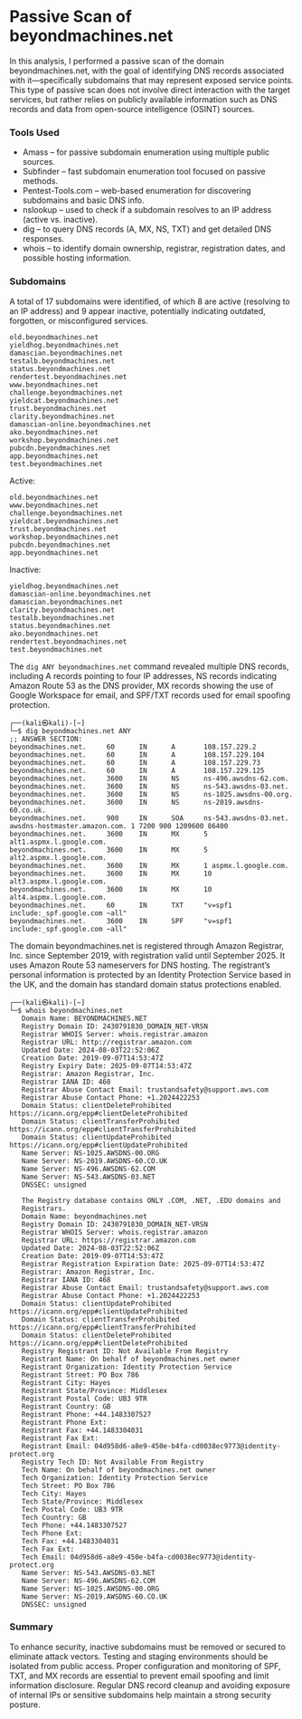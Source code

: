 # Passive Scan of beyondmachines.net

In this analysis, I performed a passive scan of the domain beyondmachines.net, with the goal of identifying DNS records associated with it—specifically subdomains that may represent exposed service points. This type of passive scan does not involve direct interaction with the target services, but rather relies on publicly available information such as DNS records and data from open-source intelligence (OSINT) sources.

### Tools Used
- Amass – for passive subdomain enumeration using multiple public sources.
- Subfinder – fast subdomain enumeration tool focused on passive methods.
- Pentest-Tools.com – web-based enumeration for discovering subdomains and basic DNS info.
- nslookup – used to check if a subdomain resolves to an IP address (active vs. inactive).
- dig – to query DNS records (A, MX, NS, TXT) and get detailed DNS responses.
- whois – to identify domain ownership, registrar, registration dates, and possible hosting information.

### Subdomains

A total of 17 subdomains were identified, of which 8 are active (resolving to an IP address) and 9 appear inactive, potentially indicating outdated, forgotten, or misconfigured services.

```
old.beyondmachines.net
yieldhog.beyondmachines.net
damascian.beyondmachines.net
testalb.beyondmachines.net
status.beyondmachines.net
rendertest.beyondmachines.net
www.beyondmachines.net
challenge.beyondmachines.net
yieldcat.beyondmachines.net
trust.beyondmachines.net
clarity.beyondmachines.net
damascian-online.beyondmachines.net
ako.beyondmachines.net
workshop.beyondmachines.net
pubcdn.beyondmachines.net
app.beyondmachines.net
test.beyondmachines.net
```
Active: 
```
old.beyondmachines.net
www.beyondmachines.net
challenge.beyondmachines.net
yieldcat.beyondmachines.net
trust.beyondmachines.net
workshop.beyondmachines.net
pubcdn.beyondmachines.net
app.beyondmachines.net
```
Inactive:
```
yieldhog.beyondmachines.net
damascian-online.beyondmachines.net
damascian.beyondmachines.net
clarity.beyondmachines.net
testalb.beyondmachines.net
status.beyondmachines.net
ako.beyondmachines.net
rendertest.beyondmachines.net
test.beyondmachines.net
```

The `dig ANY beyondmachines.net` command revealed multiple DNS records, including A records pointing to four IP addresses, NS records indicating Amazon Route 53 as the DNS provider, 
MX records showing the use of Google Workspace for email, and SPF/TXT records used for email spoofing protection.
```
┌──(kali㉿kali)-[~]
└─$ dig beyondmachines.net ANY   
;; ANSWER SECTION:
beyondmachines.net.     60      IN      A       108.157.229.2
beyondmachines.net.     60      IN      A       108.157.229.104
beyondmachines.net.     60      IN      A       108.157.229.73
beyondmachines.net.     60      IN      A       108.157.229.125
beyondmachines.net.     3600    IN      NS      ns-496.awsdns-62.com.
beyondmachines.net.     3600    IN      NS      ns-543.awsdns-03.net.
beyondmachines.net.     3600    IN      NS      ns-1025.awsdns-00.org.
beyondmachines.net.     3600    IN      NS      ns-2019.awsdns-60.co.uk.
beyondmachines.net.     900     IN      SOA     ns-543.awsdns-03.net. awsdns-hostmaster.amazon.com. 1 7200 900 1209600 86400
beyondmachines.net.     3600    IN      MX      5 alt1.aspmx.l.google.com.
beyondmachines.net.     3600    IN      MX      5 alt2.aspmx.l.google.com.
beyondmachines.net.     3600    IN      MX      1 aspmx.l.google.com.
beyondmachines.net.     3600    IN      MX      10 alt3.aspmx.l.google.com.
beyondmachines.net.     3600    IN      MX      10 alt4.aspmx.l.google.com.
beyondmachines.net.     60      IN      TXT     "v=spf1 include:_spf.google.com ~all"
beyondmachines.net.     3600    IN      SPF     "v=spf1 include:_spf.google.com ~all"
```

The domain beyondmachines.net is registered through Amazon Registrar, Inc. since September 2019, with registration valid until September 2025. 
It uses Amazon Route 53 nameservers for DNS hosting. The registrant’s personal information is protected by an Identity Protection Service based in the UK, 
and the domain has standard domain status protections enabled.

``` 
┌──(kali㉿kali)-[~]
└─$ whois beyondmachines.net   
   Domain Name: BEYONDMACHINES.NET
   Registry Domain ID: 2430791830_DOMAIN_NET-VRSN
   Registrar WHOIS Server: whois.registrar.amazon
   Registrar URL: http://registrar.amazon.com
   Updated Date: 2024-08-03T22:52:06Z
   Creation Date: 2019-09-07T14:53:47Z
   Registry Expiry Date: 2025-09-07T14:53:47Z
   Registrar: Amazon Registrar, Inc.
   Registrar IANA ID: 468
   Registrar Abuse Contact Email: trustandsafety@support.aws.com
   Registrar Abuse Contact Phone: +1.2024422253
   Domain Status: clientDeleteProhibited https://icann.org/epp#clientDeleteProhibited
   Domain Status: clientTransferProhibited https://icann.org/epp#clientTransferProhibited
   Domain Status: clientUpdateProhibited https://icann.org/epp#clientUpdateProhibited
   Name Server: NS-1025.AWSDNS-00.ORG
   Name Server: NS-2019.AWSDNS-60.CO.UK
   Name Server: NS-496.AWSDNS-62.COM
   Name Server: NS-543.AWSDNS-03.NET
   DNSSEC: unsigned

   The Registry database contains ONLY .COM, .NET, .EDU domains and
   Registrars.
   Domain Name: beyondmachines.net
   Registry Domain ID: 2430791830_DOMAIN_NET-VRSN
   Registrar WHOIS Server: whois.registrar.amazon
   Registrar URL: https://registrar.amazon.com
   Updated Date: 2024-08-03T22:52:06Z
   Creation Date: 2019-09-07T14:53:47Z
   Registrar Registration Expiration Date: 2025-09-07T14:53:47Z
   Registrar: Amazon Registrar, Inc.
   Registrar IANA ID: 468
   Registrar Abuse Contact Email: trustandsafety@support.aws.com
   Registrar Abuse Contact Phone: +1.2024422253
   Domain Status: clientUpdateProhibited https://icann.org/epp#clientUpdateProhibited
   Domain Status: clientTransferProhibited https://icann.org/epp#clientTransferProhibited
   Domain Status: clientDeleteProhibited https://icann.org/epp#clientDeleteProhibited
   Registry Registrant ID: Not Available From Registry
   Registrant Name: On behalf of beyondmachines.net owner
   Registrant Organization: Identity Protection Service
   Registrant Street: PO Box 786
   Registrant City: Hayes
   Registrant State/Province: Middlesex
   Registrant Postal Code: UB3 9TR
   Registrant Country: GB
   Registrant Phone: +44.1483307527
   Registrant Phone Ext:
   Registrant Fax: +44.1483304031
   Registrant Fax Ext:
   Registrant Email: 04d958d6-a8e9-450e-b4fa-cd0038ec9773@identity-protect.org
   Registry Tech ID: Not Available From Registry
   Tech Name: On behalf of beyondmachines.net owner
   Tech Organization: Identity Protection Service
   Tech Street: PO Box 786
   Tech City: Hayes
   Tech State/Province: Middlesex
   Tech Postal Code: UB3 9TR
   Tech Country: GB
   Tech Phone: +44.1483307527
   Tech Phone Ext:
   Tech Fax: +44.1483304031
   Tech Fax Ext:
   Tech Email: 04d958d6-a8e9-450e-b4fa-cd0038ec9773@identity-protect.org
   Name Server: NS-543.AWSDNS-03.NET
   Name Server: NS-496.AWSDNS-62.COM
   Name Server: NS-1025.AWSDNS-00.ORG
   Name Server: NS-2019.AWSDNS-60.CO.UK
   DNSSEC: unsigned
```
### Summary

To enhance security, inactive subdomains must be removed or secured to eliminate attack vectors. 
Testing and staging environments should be isolated from public access. Proper configuration and monitoring of SPF, TXT, and MX records are essential to prevent email spoofing and limit information disclosure. 
Regular DNS record cleanup and avoiding exposure of internal IPs or sensitive subdomains help maintain a strong security posture.
